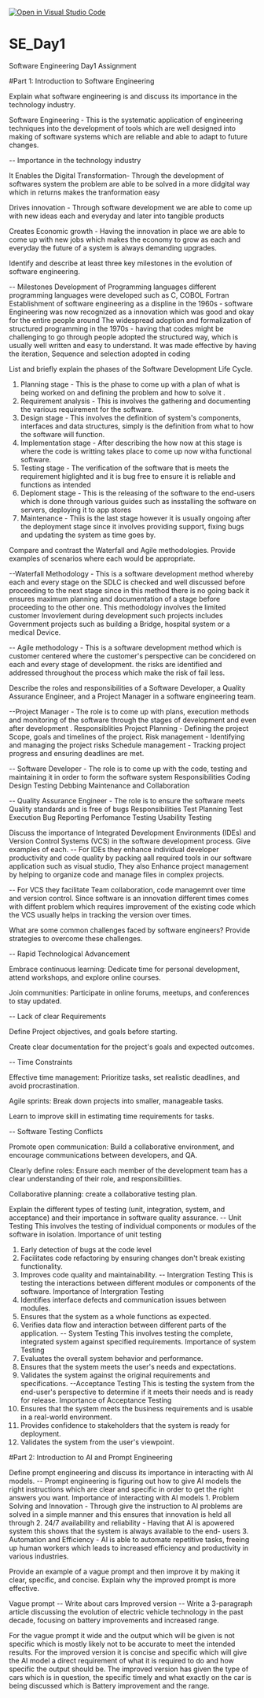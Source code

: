 [![Open in Visual Studio Code](https://classroom.github.com/assets/open-in-vscode-2e0aaae1b6195c2367325f4f02e2d04e9abb55f0b24a779b69b11b9e10269abc.svg)](https://classroom.github.com/online_ide?assignment_repo_id=18362562&assignment_repo_type=AssignmentRepo)
# SE_Day1
Software Engineering Day1 Assignment

#Part 1: Introduction to Software Engineering

Explain what software engineering is and discuss its importance in the technology industry.

Software Engineering - This is the systematic application of engineering techniques into the development of tools which are well designed into making of software systems which are reliable and able to adapt to future changes.

-- Importance in the technology industry

It Enables the Digital Transformation- Through the development of softwares system the problem are able to be solved in a more didgital way which in returns makes the tranformation easy 

Drives innovation - Through software development we are able to come up with new ideas each and everyday  and later into tangible products

Creates Economic growth - Having the innovation in place we are able to come up with new jobs which makes the economy to grow as each and everyday the future of a system is always demanding upgrades.


Identify and describe at least three key milestones in the evolution of software engineering.

-- Milestones
Development of Programming languages different programming languages were developed such as C, COBOL Fortran
Establishment of software engineering as a displine in the 1960s - software Engineering was now recognized as a innovation which was good and okay for the entire people around
The widespread adoption and formalization of structured programming in the 1970s - having that codes might be challenging to go through people adopted the structured way, which is usually well written and easy to understand. It was made effective by having the iteration, Sequence and selection adopted in coding 


List and briefly explain the phases of the Software Development Life Cycle.

1. Planning stage - This is the phase to come up with a plan of what is being worked on and defining the problem and how to solve it .
2. Requirement analysis - This is involves the gathering and documenting the various requirement for the software.
3. Design stage - This involves the definition of system's components, interfaces and data structures, simply is the definition from what to how the software will function.
4. Implementation stage - After describing the how now at this stage is where the code is writting takes place to come up now witha functional software.
5. Testing stage - The verification of the software that is meets the requirement higlighted and it is bug free to ensure it is reliable and functions as intended
6. Deploment stage - This is the releasing of the software to the end-users which is done through various guides such as insstalling the software on servers, deploying it to app stores
7. Maintenance - Thiis is the last stage however it is usually ongoing after the deployment stage since it involves providing support, fixing bugs and updating the system as time goes by.


Compare and contrast the Waterfall and Agile methodologies. Provide examples of scenarios where each would be appropriate.

--Waterfall Methodology - This is a software development method whereby each and every stage on the SDLC is checked and well discussed before proceeding to the next stage since in this method there is no going back it ensures maximum planning and documentation of a stage before proceeding to the other one. 
This methodology involves the limited customer Invovlement during development such projects includes Government projects such as building a Bridge, hospital system or a medical Device.

-- Agile methodology  - This is a software development method which is customer centered where the customer's perspective can be concidered on each and every stage of development. the risks are identified and addressed throughout the process which make the risk of fail less.


Describe the roles and responsibilities of a Software Developer, a Quality Assurance Engineer, and a Project Manager in a software engineering team.

--Project Manager - The role is to come up with plans, execution methods and monitoring of the software through the stages of development and even after development .
 Responsiblities
 Project Planning - Defining the project Scope, goals and timelines of the project.
 Risk management - Identifying and managing the project risks
 Schedule management - Tracking project progress and ensuring deadlines are met.
 

-- Software Developer - The role is to come up with the code, testing and maintaining it in order to form the software system
   Responsibilities
   Coding
   Design
   Testing 
   Debbing
   Maintenance and Collaboration

-- Quality Assurance Engineer - The role is to ensure the software meets Quality standards and is free of bugs
   Responsibilities
   Test Planning
   Test Execution
   Bug Reporting
   Perfomance Testing
   Usability Testing

Discuss the importance of Integrated Development Environments (IDEs) and Version Control Systems (VCS) in the software development process. Give examples of each.
-- For IDEs they enhance individual developer productivity and code quality by packing aall required tools in our software application such as visual studio,
   They also Enhance project management by helping to organize code and manage files in complex projects.

-- For VCS they facilitate Team collaboration, code managemnt over time and version control. Since software is an innovation different times comes with diffent problem which requires improvement of the existing code which the VCS usually helps in tracking the version over times.

What are some common challenges faced by software engineers? Provide strategies to overcome these challenges.
  

-- Rapid Technological Advancement 

Embrace continuous learning: Dedicate time for personal development, attend workshops, and explore online courses.  

Join communities: Participate in online forums, meetups, and conferences to stay updated.  

 
-- Lack of clear Requirements 

Define Project objectives, and goals before starting.  

Create clear documentation for the project's goals and expected outcomes.  

 
-- Time Constraints 

Effective time management: Prioritize tasks, set realistic deadlines, and avoid procrastination.  

 Agile sprints: Break down projects into smaller, manageable tasks.  

 Learn to improve skill in estimating time requirements for tasks. 

 
-- Software Testing Conflicts 

Promote open communication: Build a collaborative environment, and encourage communications between developers, and QA.  

Clearly define roles: Ensure each member of the development team has a clear understanding of their role, and responsibilities.  

Collaborative planning: create a collaborative testing plan. 


Explain the different types of testing (unit, integration, system, and acceptance) and their importance in software quality assurance.
-- Unit Testing
This involves the testing of individual components or modules of the software in isolation.
 Importance of unit testing
   1. Early detection of bugs at the code level
   2. Facilitates code refactoring by ensuring changes don't break existing functionality.
   3. Improves code quality and maintainability.
-- Intergration Testing
This is testing the interactions between different modules or components of the software.
 Importance of Intergration Testing
   1. Identifies interface defects and communication issues between modules.
   2. Ensures that the system as a whole functions as expected.
   3.  Verifies data flow and interaction between different parts of the application.
--  System Testing
This involves testing the complete, integrated system against specified requirements.
 Importance of system Testing
   1.  Evaluates the overall system behavior and performance.
   2.  Ensures that the system meets the user's needs and expectations.
   3.  Validates the system against the original requirements and specifications.
--Acceptance Testing
This is testing the system from the end-user's perspective to determine if it meets their needs and is ready for release.
 Importance of Acceptance Testing
   1.  Ensures that the system meets the business requirements and is usable in a real-world environment.
   2.  Provides confidence to stakeholders that the system is ready for deployment.
   3.  Validates the system from the user's viewpoint.

#Part 2: Introduction to AI and Prompt Engineering


Define prompt engineering and discuss its importance in interacting with AI models.
 -- Prompt engineering is figuring out how to give AI models the right instructions which are clear and specific in order to get the right answers you want.
  Importance of interacting with AI models
    1. Problem Solving and Innovation - Through give the instruction to AI problems are solved in a simple manner and this ensures that innovation is held all through
    2. 24/7 availability and reliability - Having that AI is apowered system this shows that the system is always available to the end- users
    3. Automation and Efficiency -  AI is able to automate repetitive tasks, freeing up human workers which leads to increased efficiency and productivity in various industries.
  
Provide an example of a vague prompt and then improve it by making it clear, specific, and concise. Explain why the improved prompt is more effective.

Vague prompt -- Write about cars
Improved version -- Write a 3-paragraph article discussing the evolution of electric vehicle technology in the past decade, focusing on battery improvements and increased range.

For the vague prompt it wide and the output which will be given is not specific which is mostly likely not to be accurate to meet the intended results.
For the improved version it is concise and specific which will give the AI model a direct requirement of what it is required to do and how specific the output should be.
The improved version has given the type of cars which is in question, the specific timely and what exactly on the car is being discussed which is Battery improvement and the range.
